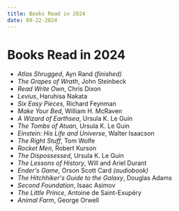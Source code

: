 ```yaml
---
title: Books Read in 2024
date: 09-22-2024
---
```


# Books Read in 2024

-   _Atlas Shrugged_, Ayn Rand _(finished)_
-   _The Grapes of Wrath_, John Steinbeck
-   _Read Write Own_, Chris Dixon
-   _Levius_, Haruhisa Nakata
-   _Six Easy Pieces_, Richard Feynman
-   _Make Your Bed_, William H. McRaven
-   _A Wizard of Earthsea_, Ursula K. Le Guin
-   _The Tombs of Atuan_, Ursula K. Le Guin
-   _Einstein: His Life and Universe_, Walter Isaacson
-   _The Right Stuff_, Tom Wolfe
-   _Rocket Men_, Robert Kurson
-   _The Dispossessed_, Ursula K. Le Guin
-   _The Lessons of History_, Will and Ariel Durant
-   _Ender's Game_, Orson Scott Card _(audiobook)_
-   _The Hitchhiker's Guide to the Galaxy_, Douglas Adams
-   _Second Foundation_, Isaac Asimov
-   _The Little Prince_, Antoine de Saint-Exupéry
-   _Animal Farm_, George Orwell
